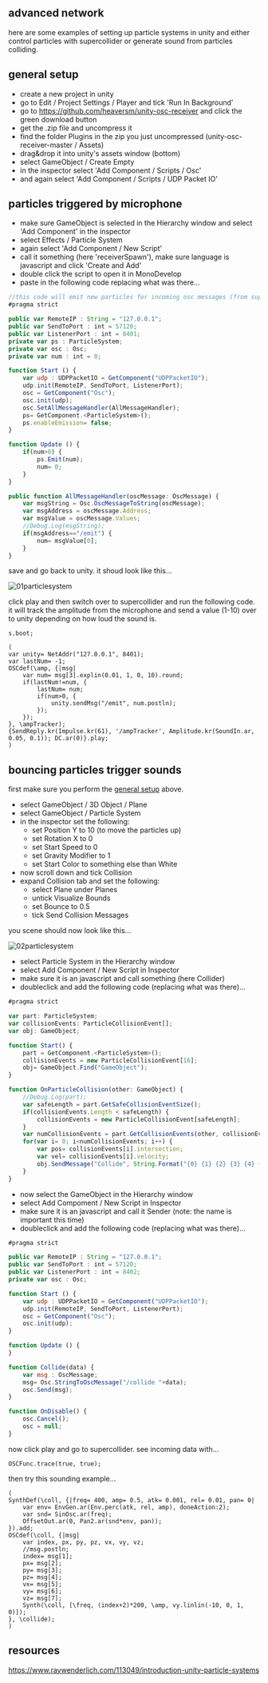 advanced network
--------------------

here are some examples of setting up particle systems in unity and either control particles with supercollider or generate sound from particles colliding.

general setup
--

* create a new project in unity
* go to Edit / Project Settings / Player and tick 'Run In Background'
* go to https://github.com/heaversm/unity-osc-receiver and click the green download button
* get the .zip file and uncompress it
* find the folder Plugins in the zip you just uncompressed (unity-osc-receiver-master / Assets)
* drag&drop it into unity's assets window (bottom)
* select GameObject / Create Empty
* in the inspector select 'Add Component / Scripts / Osc'
* and again select 'Add Component / Scripts / UDP Packet IO'

particles triggered by microphone
--

* make sure GameObject is selected in the Hierarchy window and select 'Add Component' in the inspector
* select Effects / Particle System
* again select 'Add Component / New Script'
* call it something (here 'receiverSpawn'), make sure language is javascript and click 'Create and Add'
* double click the script to open it in MonoDevelop
* paste in the following code replacing what was there...

```javascript
//this code will emit new particles for incoming osc messages (from supercollider)
#pragma strict

public var RemoteIP : String = "127.0.0.1";
public var SendToPort : int = 57120;
public var ListenerPort : int = 8401;
private var ps : ParticleSystem;
private var osc : Osc;
private var num : int = 0;

function Start () {
    var udp : UDPPacketIO = GetComponent("UDPPacketIO");
    udp.init(RemoteIP, SendToPort, ListenerPort);
    osc = GetComponent("Osc");
    osc.init(udp);
    osc.SetAllMessageHandler(AllMessageHandler);
    ps= GetComponent.<ParticleSystem>();
    ps.enableEmission= false;
}

function Update () {
    if(num>0) {
        ps.Emit(num);
        num= 0;
    }
}

public function AllMessageHandler(oscMessage: OscMessage) {
    var msgString = Osc.OscMessageToString(oscMessage);
    var msgAddress = oscMessage.Address;
    var msgValue = oscMessage.Values;
    //Debug.Log(msgString);
    if(msgAddress=="/emit") {
        num= msgValue[0];
    }
}
```

save and go back to unity. it shoud look like this...

![01particlesystem](01particlesystem.png?raw=true "particlesystem")

click play and then switch over to supercollider and run the following code. it will track the amplitude from the microphone and send a value (1-10) over to unity depending on how loud the sound is.

```
s.boot;

(
var unity= NetAddr("127.0.0.1", 8401);
var lastNum= -1;
OSCdef(\amp, {|msg|
    var num= msg[3].explin(0.01, 1, 0, 10).round;
    if(lastNum!=num, {
        lastNum= num;
        if(num>0, {
            unity.sendMsg("/emit", num.postln);
        });
    });
}, \ampTracker);
{SendReply.kr(Impulse.kr(61), '/ampTracker', Amplitude.kr(SoundIn.ar, 0.05, 0.1)); DC.ar(0)}.play;
)
```

bouncing particles trigger sounds
--

first make sure you perform the [general setup](#general-setup) above.

* select GameObject / 3D Object / Plane
* select GameObject / Particle System
* in the inspector set the following:
  * set Position Y to 10 (to move the particles up)
  * set Rotation X to 0
  * set Start Speed to 0
  * set Gravity Modifier to 1
  * set Start Color to something else than White
* now scroll down and tick Collision
* expand Collision tab and set the following:
  * select Plane under Planes
  * untick Visualize Bounds
  * set Bounce to 0.5
  * tick Send Collision Messages

you scene should now look like this...

![02particlesystem](02particlesystem.png?raw=true "particlesystem")

* select Particle System in the Hierarchy window
* select Add Component / New Script in Inspector
* make sure it is an javascript and call something (here Collider)
* doubleclick and add the following code (replacing what was there)...

```javascript
#pragma strict

var part: ParticleSystem;
var collisionEvents: ParticleCollisionEvent[];
var obj: GameObject;

function Start() {
    part = GetComponent.<ParticleSystem>();
    collisionEvents = new ParticleCollisionEvent[16];
    obj= GameObject.Find("GameObject");
}

function OnParticleCollision(other: GameObject) {
    //Debug.Log(part);
    var safeLength = part.GetSafeCollisionEventSize();
    if(collisionEvents.Length < safeLength) {
        collisionEvents = new ParticleCollisionEvent[safeLength];
    }
    var numCollisionEvents = part.GetCollisionEvents(other, collisionEvents);
    for(var i= 0; i<numCollisionEvents; i++) {
        var pos= collisionEvents[i].intersection;
        var vel= collisionEvents[i].velocity;
        obj.SendMessage("Collide", String.Format("{0} {1} {2} {3} {4} {5} {6}", i, pos.x, pos.y, pos.z, vel.x, vel.y, vel.z));
    }
}
```
* now select the GameObject in the Hierarchy window
* select Add Compoment / New Script in Inspector
* make sure it is an javascript and call it Sender (note: the name is important this time)
* doubleclick and add the following code (replacing what was there)...

```javascript
#pragma strict

public var RemoteIP : String = "127.0.0.1";
public var SendToPort : int = 57120;
public var ListenerPort : int = 8402;
private var osc : Osc;

function Start () {
    var udp : UDPPacketIO = GetComponent("UDPPacketIO");
    udp.init(RemoteIP, SendToPort, ListenerPort);
    osc = GetComponent("Osc");
    osc.init(udp);
}

function Update () {
}

function Collide(data) {
    var msg : OscMessage;
    msg= Osc.StringToOscMessage("/collide "+data);
    osc.Send(msg);
}

function OnDisable() {
    osc.Cancel();
    osc = null;
}
```

now click play and go to supercollider. see incoming data with...

```
OSCFunc.trace(true, true);
```

then try this sounding example...

```
(
SynthDef(\coll, {|freq= 400, amp= 0.5, atk= 0.001, rel= 0.01, pan= 0|
    var env= EnvGen.ar(Env.perc(atk, rel, amp), doneAction:2);
    var snd= SinOsc.ar(freq);
    OffsetOut.ar(0, Pan2.ar(snd*env, pan));
}).add;
OSCdef(\coll, {|msg|
    var index, px, py, pz, vx, vy, vz;
    //msg.postln;
    index= msg[1];
    px= msg[2];
    py= msg[3];
    pz= msg[4];
    vx= msg[5];
    vy= msg[6];
    vz= msg[7];
    Synth(\coll, [\freq, (index+2)*200, \amp, vy.linlin(-10, 0, 1, 0)]);
}, \collide);
)
```

resources
--

<https://www.raywenderlich.com/113049/introduction-unity-particle-systems>
